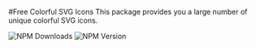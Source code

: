 #Free Colorful SVG Icons
This package provides you a large number of unique colorful SVG icons.

![NPM Downloads](https://img.shields.io/npm/dy/free-icons-svg?style=for-the-badge&logo=npm&label=free-icons-svg&labelColor=purple&color=green&link=https%3A%2F%2Fwww.npmjs.com%2Fpackage%2Ffree-icons-svg)
![NPM Version](https://img.shields.io/npm/v/free-icons-svg?style=for-the-badge&logo=npm&label=free-icons-svg&labelColor=blue&color=black)
